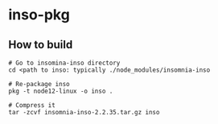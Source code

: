 # inso-pkg

## How to build

```
# Go to insomina-inso directory
cd <path to inso: typically ./node_modules/insomnia-inso

# Re-package inso
pkg -t node12-linux -o inso .

# Compress it
tar -zcvf insomnia-inso-2.2.35.tar.gz inso
```
